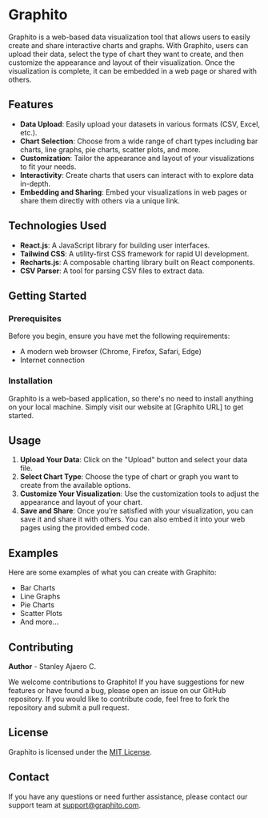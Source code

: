 
# Graphito

Graphito is a web-based data visualization tool that allows users to easily create and share interactive charts and graphs. With Graphito, users can upload their data, select the type of chart they want to create, and then customize the appearance and layout of their visualization. Once the visualization is complete, it can be embedded in a web page or shared with others.

## Features

- **Data Upload**: Easily upload your datasets in various formats (CSV, Excel, etc.).
- **Chart Selection**: Choose from a wide range of chart types including bar charts, line graphs, pie charts, scatter plots, and more.
- **Customization**: Tailor the appearance and layout of your visualizations to fit your needs.
- **Interactivity**: Create charts that users can interact with to explore data in-depth.
- **Embedding and Sharing**: Embed your visualizations in web pages or share them directly with others via a unique link.

## Technologies Used

- **React.js**: A JavaScript library for building user interfaces.
- **Tailwind CSS**: A utility-first CSS framework for rapid UI development.
- **Recharts.js**: A composable charting library built on React components.
- **CSV Parser**: A tool for parsing CSV files to extract data.

## Getting Started

### Prerequisites

Before you begin, ensure you have met the following requirements:
- A modern web browser (Chrome, Firefox, Safari, Edge)
- Internet connection

### Installation

Graphito is a web-based application, so there's no need to install anything on your local machine. Simply visit our website at [Graphito URL] to get started.

## Usage

1. **Upload Your Data**: Click on the "Upload" button and select your data file.
2. **Select Chart Type**: Choose the type of chart or graph you want to create from the available options.
3. **Customize Your Visualization**: Use the customization tools to adjust the appearance and layout of your chart.
4. **Save and Share**: Once you're satisfied with your visualization, you can save it and share it with others. You can also embed it into your web pages using the provided embed code.

## Examples

Here are some examples of what you can create with Graphito:

- Bar Charts
- Line Graphs
- Pie Charts
- Scatter Plots
- And more...

## Contributing

**Author** - Stanley Ajaero C.

We welcome contributions to Graphito! If you have suggestions for new features or have found a bug, please open an issue on our GitHub repository. If you would like to contribute code, feel free to fork the repository and submit a pull request.

## License

Graphito is licensed under the [MIT License](LICENSE).

## Contact

If you have any questions or need further assistance, please contact our support team at support@graphito.com.

